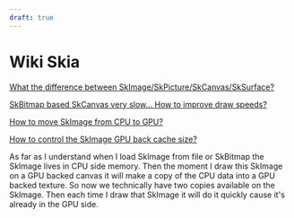 ```yaml
---
draft: true
---
```

# Wiki Skia

[What the difference between SkImage/SkPicture/SkCanvas/SkSurface?](https://groups.google.com/g/skia-discuss/c/rNWV-oYtps)

[SkBitmap based SkCanvas very slow... How to improve draw speeds?](https://groups.google.com/g/skia-discuss/c/zatUu89s5_I)

[How to move SkImage from CPU to GPU?](https://groups.google.com/g/skia-discuss/c/M6G_bQd8Vf8)

[How to control the SkImage GPU back cache size?](https://groups.google.com/g/skia-discuss/c/EqvExXnEUbI)

As far as I understand when I load SkImage from file or SkBitmap the SkImage lives in CPU side memory. Then the moment I draw this SkImage on a GPU backed canvas it will make a copy of the CPU data into a GPU backed texture. So now we technically have two copies available on the SkImage. Then each time I draw that SkImage it will do it quickly cause it's already in the GPU side.
